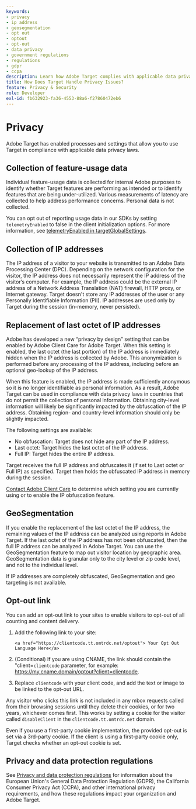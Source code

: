 ```yaml
---
keywords:
- privacy
- ip address
- geosegmentation
- opt out
- optout
- opt-out
- data privacy
- government regulations
- regulations
- gdpr
- ccpa
description: Learn how Adobe Target complies with applicable data privacy laws including collection and handling of IP addresses, and opt-out instructions.
title: How Does Target Handle Privacy Issues?
feature: Privacy & Security
role: Developer
exl-id: fb632923-fa36-4553-88a6-f27860472eb6
---
```

# Privacy

Adobe Target has enabled processes and settings that allow you to use Target in compliance with applicable data privacy laws.

## Collection of feature-usage data

Individual feature-usage data is collected for internal Adobe purposes to identify whether Target features are performing as intended or to identify features that are being under-utilized. Various measurements of latency are collected to help address performance concerns. Personal data is not collected.

You can opt out of reporting usage data in our SDKs by setting `telemetryEnabled` to false in the client initialization options. For more information, see [telemetryEnabled in targetGlobalSettings](/src/pages/implement/client-side/atjs/atjs-functions/targetglobalsettings.md#telemetryenabled).

## Collection of IP addresses

The IP address of a visitor to your website is transmitted to an Adobe Data Processing Center (DPC). Depending on the network configuration for the visitor, the IP address does not necessarily represent the IP address of the visitor’s computer. For example, the IP address could be the external IP address of a Network Address Translation (NAT) firewall, HTTP proxy, or Internet gateway. Target doesn't store any IP addresses of the user or any Personally Identifiable Information (PII). IP addresses are used only by Target during the session (in-memory, never persisted).

## Replacement of last octet of IP addresses

Adobe has developed a new “privacy by design” setting that can be enabled by Adobe Client Care for Adobe Target. When this setting is enabled, the last octet (the last portion) of the IP address is immediately hidden when the IP address is collected by Adobe. This anonymization is performed before any processing of the IP address, including before an optional geo-lookup of the IP address.

When this feature is enabled, the IP address is made sufficiently anonymous so it is no longer identifiable as personal information. As a result, Adobe Target can be used in compliance with data privacy laws in countries that do not permit the collection of personal information. Obtaining city-level information will likely be significantly impacted by the obfuscation of the IP address. Obtaining region- and country-level information should only be slightly impacted.

The following settings are available:

* No obfuscation: Target does not hide any part of the IP address.
* Last octet: Target hides the last octet of the IP address.
* Full IP: Target hides the entire IP address.

Target receives the full IP address and obfuscates it (if set to Last octet or Full IP) as specified. Target then holds the obfuscated IP address in memory during the session.

<InlineAlert variant="info" slots="text"/>

[Contact Adobe Client Care](https://experienceleague.corp.adobe.com/docs/target/using/cmp-resources-and-contact-information.html#reference_ACA3391A00EF467B87930A450050077C) to determine which setting you are currently using or to enable the IP obfuscation feature.

## GeoSegmentation

If you enable the replacement of the last octet of the IP address, the remaining values of the IP address can be analyzed using reports in Adobe Target. If the last octet of the IP address has not been obfuscated, then the full IP address can be analyzed in Adobe Target. You can use the GeoSegmentation feature to map out visitor location by geographic area. GeoSegmentation data is granular only to the city level or zip code level, and not to the individual level.

If IP addresses are completely obfuscated, GeoSegmentation and geo targeting is not available.

## Opt-out link

You can add an opt-out link to your sites to enable visitors to opt-out of all counting and content delivery.

1. Add the following link to your site:

   `<a href="https://clientcode.tt.omtrdc.net/optout"> Your Opt Out Language Here</a>` 

1. (Conditional) If you are using CNAME, the link should contain the "client=`clientcode` parameter, for example:
https://my.cname.domain/optout?client=clientcode.

1. Replace `clientcode` with your client code, and add the text or image to be linked to the opt-out URL.

Any visitor who clicks this link is not included in any mbox requests called from their browsing sessions until they delete their cookies, or for two years, whichever comes first. This works by setting a cookie for the visitor called `disableClient` in the `clientcode.tt.omtrdc.net` domain.

Even if you use a first-party cookie implementation, the provided opt-out is set via a 3rd-party cookie. If the client is using a first-party cookie only, Target checks whether an opt-out cookie is set. 

## Privacy and data protection regulations

See [Privacy and data protection regulations](/src/pages/before-implement/privacy/cmp-privacy-and-general-data-protection-regulation.md) for information about the European Union's General Data Protection Regulation (GDPR), the California Consumer Privacy Act (CCPA), and other international privacy requirements, and how these regulations impact your organization and Adobe Target.
